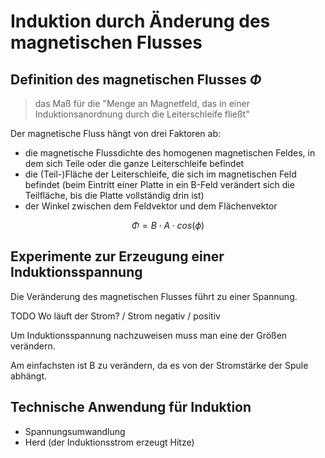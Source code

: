 # Induktion durch Änderung des magnetischen Flusses

## Definition des magnetischen Flusses $\Phi$

> das Maß für die "Menge an Magnetfeld, das in einer Induktionsanordnung durch die Leiterschleife fließt"

Der magnetische Fluss hängt von drei Faktoren ab:

- die magnetische Flussdichte des homogenen magnetischen Feldes, in dem sich Teile oder die ganze Leiterschleife befindet
- die (Teil-)Fläche der Leiterschleife, die sich im magnetischen Feld befindet (beim Eintritt einer Platte in ein B-Feld verändert sich die Teilfläche, bis die Platte vollständig drin ist)
- der Winkel zwischen dem Feldvektor und dem Flächenvektor

$$\Phi = B \cdot A \cdot cos(\phi)$$

## Experimente zur Erzeugung einer Induktionsspannung

Die Veränderung des magnetischen Flusses führt zu einer Spannung.

TODO Wo läuft der Strom? / Strom negativ / positiv

Um Induktionsspannung nachzuweisen muss man eine der Größen verändern.

Am einfachsten ist B zu verändern, da es von der Stromstärke der Spule abhängt.

## Technische Anwendung für Induktion

- Spannungsumwandlung
- Herd (der Induktionsstrom erzeugt Hitze)
